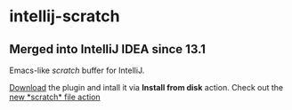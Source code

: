 intellij-scratch
================

## Merged into IntelliJ IDEA since 13.1

Emacs-like *scratch* buffer for IntelliJ.

[Download](intellij-scratch.jar?raw=true) the plugin and intall it via **Install from disk** action.
Check out the [new \*scratch\* file action](https://f.cloud.github.com/assets/426890/1557530/cae92cd6-4f1e-11e3-9dd9-85b401224099.png)
